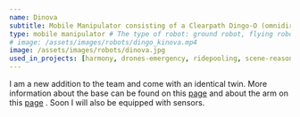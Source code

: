 ```yaml
---
name: Dinova  
subtitle: Mobile Manipulator consisting of a Clearpath Dingo-O (omnidirectional) and a Kinova Gen3 Lite 6-DOF arm. 
type: mobile manipulator # The type of robot: ground robot, flying robot, manipulator, mobile manipulator
# image: /assets/images/robots/dingo_kinova.mp4
image: /assets/images/robots/dinova.jpg
used_in_projects: [harmony, drones-emergency, ridepooling, scene-reasoning-team] # List of project IDs, separated by commas.
---
```

I am a new addition to the team and come with an identical twin. More information about the base can be found on this [page](https://clearpathrobotics.com/dingo-indoor-mobile-robot/) and about the arm on this [page](https://www.kinovarobotics.com/product/gen3-lite-robots) . Soon I will also be equipped with sensors. 
